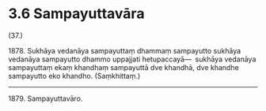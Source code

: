 # 3.6 Sampayuttavāra

(37.)

1878\. Sukhāya vedanāya sampayuttaṃ dhammaṃ sampayutto sukhāya vedanāya sampayutto dhammo uppajjati hetupaccayā—  sukhāya vedanāya sampayuttaṃ ekaṃ khandhaṃ sampayuttā dve khandhā, dve khandhe sampayutto eko khandho. (Saṃkhittaṃ.)

---

1879\. Sampayuttavāro.
